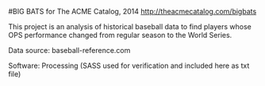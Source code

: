 #BIG BATS
for The ACME Catalog, 2014
http://theacmecatalog.com/bigbats

This project is an analysis of historical baseball data to find players whose OPS performance changed from regular season to the World Series. 

Data source: baseball-reference.com

Software: Processing (SASS used for verification and included here as txt file)